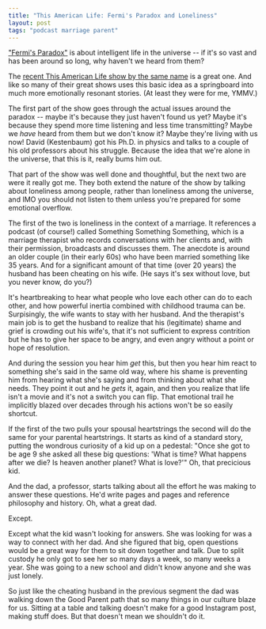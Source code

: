 ```yaml
---
title: "This American Life: Fermi's Paradox and Loneliness"
layout: post
tags: "podcast marriage parent"
---
```


["Fermi's Paradox"](https://en.wikipedia.org/wiki/Fermi_paradox) is about
intelligent life in the universe -- if it's so vast and has been around so
long, why haven't we heard from them?

The [recent This American Life show by the same name](https://www.thisamericanlife.org/radio-archives/episode/617/fermis-paradox)
is a great one. And like so many of their great shows uses this basic idea as a
springboard into much more emotionally resonant stories. (At least they were
for me, YMMV.)

The first part of the show goes through the actual issues around the paradox --
maybe it's because they just haven't found us yet? Maybe it's because they
spend more time listening and less time transmitting? Maybe we *have* heard
from them but we don't know it? Maybe they're living with us now! David
(Kestenbaum) got his Ph.D. in physics and talks to a couple of his old
professors about his struggle. Because the idea that we're alone in the
universe, that this is it, really bums him out.

That part of the show was well done and thoughtful, but the next two are were
it really got me. They both extend the nature of the show by talking about
loneliness among people, rather than loneliness among the universe, and IMO you
should not listen to them unless you're prepared for some emotional overflow.

The first of the two is loneliness in the context of a marriage. It references
a podcast (of course!) called Something Something Something, which is a
marriage therapist who records conversations with her clients and, with their
permission, broadcasts and discusses them. The anecdote is around an older
couple (in their early 60s) who have been married something like 35 years. And
for a significant amount of that time (over 20 years) the husband has been
cheating on his wife. (He says it's sex without love, but you never know, do
you?)

It's heartbreaking to hear what people who love each other can do to each
other, and how powerful inertia combined with childhood trauma can be.
Surpisingly, the wife wants to stay with her husband. And the therapist's main
job is to get the husband to realize that his (legitimate) shame and grief is
crowding out his wife's, that it's not sufficient to express contrition but he
has to give her space to be angry, and even angry without a point or hope of
resolution.

And during the session you hear him *get* this, but then you hear him react to
something she's said in the same old way, where his shame is preventing him
from hearing what she's saying and from thinking about what she needs. They
point it out and he *gets* it, again, and then you realize that life isn't a
movie and it's not a switch you can flip. That emotional trail he implicitly
blazed over decades through his actions won't be so easily shortcut.

If the first of the two pulls your spousal heartstrings the second will do the
same for your parental heartstrings. It starts as kind of a standard story,
putting the wondrous curiosity of a kid up on a pedestal: "Once she got to be
age 9 she asked all these big questions: 'What is time? What happens after we
die? Is heaven another planet? What is love?'" Oh, that precicious kid.

And the dad, a professor, starts talking about all the effort he was making to
answer these questions. He'd write pages and pages and reference philosophy and
history. Oh, what a great dad.

Except.

Except what the kid wasn't looking for answers. She was looking for was a way
to connect with her dad. And she figured that big, open questions would be a
great way for them to sit down together and talk. Due to split custody he only
 got to see her so many days a week, so many weeks a year. She was going to a
new school and didn't know anyone and she was just lonely.

So just like the cheating husband in the previous segment the dad was walking
down the Good Parent path that so many things in our culture blaze for us.
Sitting at a table and talking doesn't make for a good Instagram post,
making stuff does. But that doesn't mean we shouldn't do it.

